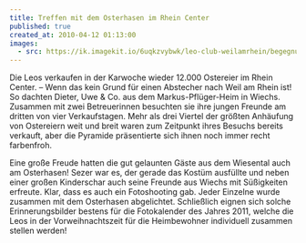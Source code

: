 ```yaml
---
title: Treffen mit dem Osterhasen im Rhein Center
published: true
created_at: 2010-04-12 01:13:00
images:
  - src: https://ik.imagekit.io/6uqkzvybwk/leo-club-weilamrhein/begegnungen/08-01.jpg
---
```


Die Leos verkaufen in der Karwoche wieder 12.000 Ostereier im Rhein Center. – Wenn das kein Grund für einen Abstecher nach Weil am Rhein ist! So dachten Dieter, Uwe & Co. aus dem Markus-Pflüger-Heim in Wiechs. Zusammen mit zwei Betreuerinnen besuchten sie ihre jungen Freunde am dritten von vier Verkaufstagen. Mehr als drei Viertel der größten Anhäufung von Ostereiern weit und breit waren zum Zeitpunkt ihres Besuchs bereits verkauft, aber die Pyramide präsentierte sich ihnen noch immer recht farbenfroh.

Eine große Freude hatten die gut gelaunten Gäste aus dem Wiesental auch am Osterhasen! Sezer war es, der gerade das Kostüm ausfüllte und neben einer großen Kinderschar auch seine Freunde aus Wiechs mit Süßigkeiten erfreute. Klar, dass es auch ein Fotoshooting gab. Jeder Einzelne wurde zusammen mit dem Osterhasen abgelichtet. Schließlich eignen sich solche Erinnerungsbilder bestens für die Fotokalender des Jahres 2011, welche die Leos in der Vorweihnachtszeit für die Heimbewohner individuell zusammen stellen werden!
